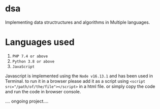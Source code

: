 # dsa
Implementing data structructures and algorithms in Multiple languages.
# Languages used 
 1. `PHP 7.4 or above`
 2. `Python 3.8 or above`
 3. `JavaScript`

 Javascript is implemented using the `Node v16.13.1` and has been used in Terminal. to run it in a browser please add it as a script using `<script src="/path/of/the/file"></script>` in a html file.
 or simply copy the code and run the code in browser console.
 
.... ongoing project....